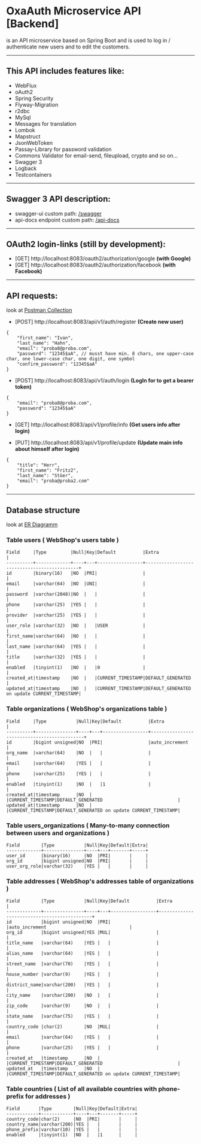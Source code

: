 # OxaAuth Microservice API [Backend]

is an API microservice based on Spring Boot and is used to log in / authenticate new users and to edit the customers.
___

## This API includes features like:

- WebFlux
- oAuth2
- Spring Security
- Flyway-Migration
- r2dbc
- MySql
- Messages for translation
- Lombok
- Mapstruct
- JsonWebToken
- Passay-Library for password validation
- Commons Validator for email-send, fileupload, crypto and so on...
- Swagger 3
- Logback
- Testcontainers

___

## Swagger 3 API description:

- swagger-ui custom path: [/swagger](http://localhost:8083/swagger)
- api-docs endpoint custom path: [/api-docs](http://localhost:8083/api-docs)

___

## OAuth2 login-links (still by development):

- [GET] http://localhost:8083/oauth2/authorization/google <b>(with Google)</b>
- [GET] http://localhost:8083/oauth2/authorization/facebook <b>(with Facebook)</b>

___

## API requests:
look at [Postman Collection](webfluxsecurity.postman_collection.json)

- [POST] http://localhost:8083/api/v1/auth/register <b>(Create new user)</b>

```
{
    "first_name": "Ivan",
    "last_name": "Hahn",
    "email": "proba8@proba.com",
    "password": "12345$aA", // musst have min. 8 chars, one upper-case char, one lower-case char, one digit, one symbol
    "confirm_password": "12345$aA"
}
```
	
- [POST] http://localhost:8083/api/v1/auth/login <b>(LogIn for to get a bearer token)</b>

```
{
    "email": "proba8@proba.com",
    "password": "12345$aA"
}
```

- [GET] http://localhost:8083/api/v1/profile/info <b>(Get users info after login)</b>


- [PUT] http://localhost:8083/api/v1/profile/update <b>(Update main info about himself after login)</b>

```
{
    "title": "Herr",
    "first_name": "Fritz2",
    "last_name": "Stöer",
    "email": "proba@proba2.com"
}
```
	
___


## Database structure
look at [ER Diagramm](oxaauth_ER_Diagramm.png)

### Table users ( WebShop's users table )

```
Field     |Type         |Null|Key|Default          |Extra                                        |
----------+-------------+----+---+-----------------+---------------------------------------------+
id        |binary(16)   |NO  |PRI|                 |                                             |
email     |varchar(64)  |NO  |UNI|                 |                                             |
password  |varchar(2048)|NO  |   |                 |                                             |
phone     |varchar(25)  |YES |   |                 |                                             |
provider  |varchar(25)  |YES |   |                 |                                             |
user_role |varchar(32)  |NO  |   |USER             |                                             |
first_name|varchar(64)  |NO  |   |                 |                                             |
last_name |varchar(64)  |YES |   |                 |                                             |
title     |varchar(32)  |YES |   |                 |                                             |
enabled   |tinyint(1)   |NO  |   |0                |                                             |
created_at|timestamp    |NO  |   |CURRENT_TIMESTAMP|DEFAULT_GENERATED                            |
updated_at|timestamp    |NO  |   |CURRENT_TIMESTAMP|DEFAULT_GENERATED on update CURRENT_TIMESTAMP|
```

### Table organizations ( WebShop's organizations table )

```
Field     |Type           |Null|Key|Default          |Extra                                        |
----------+---------------+----+---+-----------------+---------------------------------------------+
id        |bigint unsigned|NO  |PRI|                 |auto_increment                               |
org_name  |varchar(64)    |NO  |   |                 |                                             |
email     |varchar(64)    |YES |   |                 |                                             |
phone     |varchar(25)    |YES |   |                 |                                             |
enabled   |tinyint(1)     |NO  |   |1                |                                             |
created_at|timestamp      |NO  |   |CURRENT_TIMESTAMP|DEFAULT_GENERATED                            |
updated_at|timestamp      |NO  |   |CURRENT_TIMESTAMP|DEFAULT_GENERATED on update CURRENT_TIMESTAMP|
```

### Table users_organizations ( Many-to-many connection between users and organizations ) 

```
Field        |Type           |Null|Key|Default|Extra|
-------------+---------------+----+---+-------+-----+
user_id      |binary(16)     |NO  |PRI|       |     |
org_id       |bigint unsigned|NO  |PRI|       |     |
user_org_role|varchar(32)    |YES |   |       |     |
```

### Table addresses ( WebShop's addresses table of organizations )

```
Field        |Type           |Null|Key|Default          |Extra                                        |
-------------+---------------+----+---+-----------------+---------------------------------------------+
id           |bigint unsigned|NO  |PRI|                 |auto_increment                               |
org_id       |bigint unsigned|YES |MUL|                 |                                             |
title_name   |varchar(64)    |YES |   |                 |                                             |
alias_name   |varchar(64)    |YES |   |                 |                                             |
street_name  |varchar(70)    |YES |   |                 |                                             |
house_number |varchar(9)     |YES |   |                 |                                             |
district_name|varchar(200)   |YES |   |                 |                                             |
city_name    |varchar(200)   |NO  |   |                 |                                             |
zip_code     |varchar(9)     |NO  |   |                 |                                             |
state_name   |varchar(75)    |YES |   |                 |                                             |
country_code |char(2)        |NO  |MUL|                 |                                             |
email        |varchar(64)    |YES |   |                 |                                             |
phone        |varchar(25)    |YES |   |                 |                                             |
created_at   |timestamp      |NO  |   |CURRENT_TIMESTAMP|DEFAULT_GENERATED                            |
updated_at   |timestamp      |NO  |   |CURRENT_TIMESTAMP|DEFAULT_GENERATED on update CURRENT_TIMESTAMP|
```

### Table countries ( List of all available countries with phone-prefix for addresses )

```
Field       |Type        |Null|Key|Default|Extra|
------------+------------+----+---+-------+-----+
country_code|char(2)     |NO  |PRI|       |     |
country_name|varchar(200)|YES |   |       |     |
phone_prefix|varchar(10) |YES |   |       |     |
enabled     |tinyint(1)  |NO  |   |1      |     |
```
